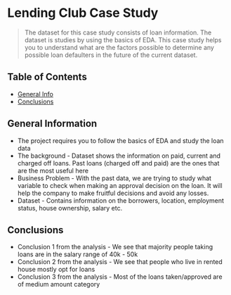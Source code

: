 # Lending Club Case Study
> The dataset for this case study consists of loan information. The dataset is studies by using the basics of EDA. This case study helps you to understand what are the factors possible to determine any possible loan defaulters in the future of the current dataset.


## Table of Contents
* [General Info](#general-information)
* [Conclusions](#conclusions)

<!-- You can include any other section that is pertinent to your problem -->

## General Information
- The project requires you to follow the basics of EDA and study the loan data 
- The background - Dataset shows the information on paid, current and charged off loans. Past loans (charged off and paid) are the ones that are the most useful here
- Business Problem - With the past data, we are trying to study what variable to check when making an approval decision on the loan. It will help the company to make fruitful decisions and avoid any losses.
- Dataset - Contains information on the borrowers, location, employment status, house ownership, salary etc.

<!-- You don't have to answer all the questions - just the ones relevant to your project. -->

## Conclusions
- Conclusion 1 from the analysis - We see that majority people taking loans are in the salary range of 40k - 50k
- Conclusion 2 from the analysis - We see that people who live in rented house mostly opt for loans
- Conclusion 3 from the analysis - Most of the loans taken/approved are of medium amount category

<!-- You don't have to answer all the questions - just the ones relevant to your project. -->



